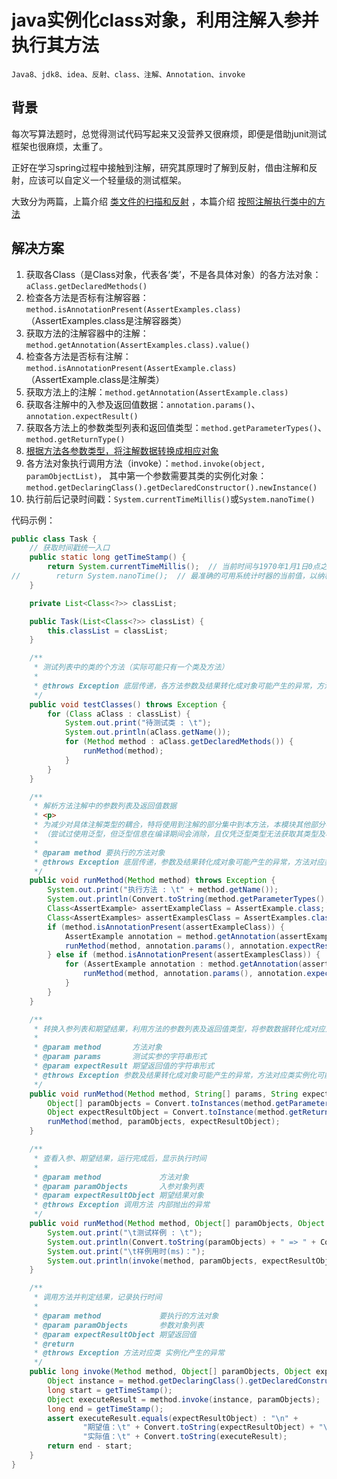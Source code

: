 # java实例化class对象，利用注解入参并执行其方法

    Java8、jdk8、idea、反射、class、注解、Annotation、invoke

## 背景

每次写算法题时，总觉得测试代码写起来又没营养又很麻烦，即便是借助junit测试框架也很麻烦，太重了。

正好在学习spring过程中接触到注解，研究其原理时了解到反射，借由注解和反射，应该可以自定义一个轻量级的测试框架。

大致分为两篇，上篇介绍 [类文件的扫描和反射](./java扫描指定包下所有类.MD)
，本篇介绍 [按照注解执行类中的方法](./java实例化class对象，利用注解入参并执行其方法.MD)

## 解决方案

1. 获取各Class（是Class对象，代表各‘类’，不是各具体对象）的各方法对象：`aClass.getDeclaredMethods()`
2. 检查各方法是否标有注解容器：`method.isAnnotationPresent(AssertExamples.class)`（AssertExamples.class是注解容器类）
3. 获取方法的注解容器中的注解：`method.getAnnotation(AssertExamples.class).value()`
4. 检查各方法是否标有注解：`method.isAnnotationPresent(AssertExample.class)`（AssertExample.class是注解类）
5. 获取方法上的注解：`method.getAnnotation(AssertExample.class)`
6. 获取各注解中的入参及返回值数据：`annotation.params()`、`annotation.expectResult()`
7. 获取各方法上的参数类型列表和返回值类型：`method.getParameterTypes()`、`method.getReturnType()`
8. [根据方法各参数类型，将注解数据转换成相应对象](./数据类型自动转换的解决方案.MD)
9. 各方法对象执行调用方法（invoke）：`method.invoke(object, paramObjectList)`，
   其中第一个参数需要其类的实例化对象：`method.getDeclaringClass().getDeclaredConstructor().newInstance()`
10. 执行前后记录时间戳：`System.currentTimeMillis()`或`System.nanoTime()`

代码示例：

```java 
public class Task {
    // 获取时间戳统一入口
    public static long getTimeStamp() {
        return System.currentTimeMillis();  // 当前时间与1970年1月1日0点之间的毫秒数
//        return System.nanoTime();  // 最准确的可用系统计时器的当前值，以纳秒为单位
    }

    private List<Class<?>> classList;

    public Task(List<Class<?>> classList) {
        this.classList = classList;
    }

    /**
     * 测试列表中的类的个方法（实际可能只有一个类及方法）
     *
     * @throws Exception 底层传递，各方法参数及结果转化成对象可能产生的异常，方法对应类实例化可能产生的异常
     */
    public void testClasses() throws Exception {
        for (Class aClass : classList) {
            System.out.print("待测试类 : \t");
            System.out.println(aClass.getName());
            for (Method method : aClass.getDeclaredMethods()) {
                runMethod(method);
            }
        }
    }

    /**
     * 解析方法注解中的参数列表及返回值数据
     * <p>
     * 为减少对具体注解类型的耦合，特将使用到注解的部分集中到本方法，本模块其他部分不再隐含或使用注解。
     * （尝试过使用泛型，但泛型信息在编译期间会消除，且仅凭泛型类型无法获取其类型及相关参数，又无法实例化泛型类型，作罢）
     *
     * @param method 要执行的方法对象
     * @throws Exception 底层传递，参数及结果转化成对象可能产生的异常，方法对应类实例化可能产生的异常
     */
    public void runMethod(Method method) throws Exception {
        System.out.print("执行方法 : \t" + method.getName());
        System.out.println(Convert.toString(method.getParameterTypes(), new String[]{"(", ")"}));
        Class<AssertExample> assertExampleClass = AssertExample.class;
        Class<AssertExamples> assertExamplesClass = AssertExamples.class;
        if (method.isAnnotationPresent(assertExampleClass)) {
            AssertExample annotation = method.getAnnotation(assertExampleClass);
            runMethod(method, annotation.params(), annotation.expectResult());
        } else if (method.isAnnotationPresent(assertExamplesClass)) {
            for (AssertExample annotation : method.getAnnotation(assertExamplesClass).value()) {
                runMethod(method, annotation.params(), annotation.expectResult());
            }
        }
    }

    /**
     * 转换入参列表和期望结果，利用方法的参数列表及返回值类型，将参数数据转化成对应对象
     *
     * @param method       方法对象
     * @param params       测试实参的字符串形式
     * @param expectResult 期望返回值的字符串形式
     * @throws Exception 参数及结果转化成对象可能产生的异常，方法对应类实例化可能产生的异常
     */
    public void runMethod(Method method, String[] params, String expectResult) throws Exception {
        Object[] paramObjects = Convert.toInstances(method.getParameterTypes(), params);
        Object expectResultObject = Convert.toInstance(method.getReturnType(), expectResult);
        runMethod(method, paramObjects, expectResultObject);
    }

    /**
     * 查看入参、期望结果，运行完成后，显示执行时间
     *
     * @param method             方法对象
     * @param paramObjects       入参对象列表
     * @param expectResultObject 期望结果对象
     * @throws Exception 调用方法 内部抛出的异常
     */
    public void runMethod(Method method, Object[] paramObjects, Object expectResultObject) throws Exception {
        System.out.print("\t测试样例 : \t");
        System.out.println(Convert.toString(paramObjects) + " => " + Convert.toString(expectResultObject));
        System.out.print("\t样例用时(ms)：");
        System.out.println(invoke(method, paramObjects, expectResultObject));
    }

    /**
     * 调用方法并判定结果，记录执行时间
     *
     * @param method             要执行的方法对象
     * @param paramObjects       参数对象列表
     * @param expectResultObject 期望返回值
     * @return
     * @throws Exception 方法对应类 实例化产生的异常
     */
    public long invoke(Method method, Object[] paramObjects, Object expectResultObject) throws Exception {
        Object instance = method.getDeclaringClass().getDeclaredConstructor().newInstance();
        long start = getTimeStamp();
        Object executeResult = method.invoke(instance, paramObjects);  // 为更准确反映真实运行时间，紧邻执行动作前后记录时间戳，不穿插其他动作
        long end = getTimeStamp();
        assert executeResult.equals(expectResultObject) : "\n" +
                "期望值：\t" + Convert.toString(expectResultObject) + "\n" +
                "实际值：\t" + Convert.toString(executeResult);
        return end - start;
    }
}
```
